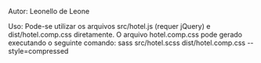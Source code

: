 Autor: Leonello de Leone

Uso:
  Pode-se utilizar os arquivos src/hotel.js (requer jQuery) e dist/hotel.comp.css diretamente.
  O arquivo hotel.comp.css pode gerado executando o seguinte comando: sass src/hotel.scss dist/hotel.comp.css --style=compressed